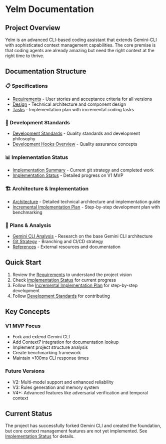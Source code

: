 # Yelm Documentation

## Project Overview

Yelm is an advanced CLI-based coding assistant that extends Gemini-CLI with sophisticated context management capabilities. The core premise is that coding agents are already amazing but need the right context at the right time to thrive.

## Documentation Structure

### 📋 Specifications
- [Requirements](specs/requirements.md) - User stories and acceptance criteria for all versions
- [Design](specs/design.md) - Technical architecture and component design
- [Tasks](specs/tasks.md) - Implementation plan with incremental coding tasks

### 🎯 Development Standards
- [Development Standards](steering/yelm-development-standards.md) - Quality standards and development philosophy
- [Development Hooks Overview](hooks/development-hooks-overview.md) - Quality assurance concepts

### 📊 Implementation Status
- [Implementation Summary](implementation-summary.md) - Current git strategy and completed work
- [Implementation Status](../IMPLEMENTATION-STATUS.md) - Detailed progress on V1 MVP

### 🏗️ Architecture & Implementation
- [Architecture](ARCHITECTURE.md) - Detailed technical architecture and implementation guide
- [Incremental Implementation Plan](INCREMENTAL-IMPLEMENTATION-PLAN.md) - Step-by-step development plan with benchmarking

### 📝 Plans & Analysis
- [Gemini CLI Analysis](gemini-cli-analysis.md) - Research on the base Gemini CLI architecture
- [Git Strategy](git-strategy.md) - Branching and CI/CD strategy
- [References](References.md) - External resources and documentation

## Quick Start

1. Review the [Requirements](specs/requirements.md) to understand the project vision
2. Check [Implementation Status](../IMPLEMENTATION-STATUS.md) for current progress
3. Follow the [Incremental Implementation Plan](INCREMENTAL-IMPLEMENTATION-PLAN.md) for step-by-step development
4. Follow [Development Standards](steering/yelm-development-standards.md) for contributing

## Key Concepts

### V1 MVP Focus
- Fork and extend Gemini CLI
- Add Context7 integration for documentation lookup
- Implement project structure analysis
- Create benchmarking framework
- Maintain <100ms CLI response times

### Future Versions
- V2: Multi-model support and enhanced reliability
- V3: Rules generation and memory system
- V4+: Advanced features like adversarial verification and temporal context

## Current Status

The project has successfully forked Gemini CLI and created the foundation, but core context management features are not yet implemented. See [Implementation Status](../IMPLEMENTATION-STATUS.md) for details.